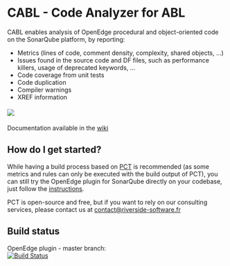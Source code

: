 # CABL - Code Analyzer for ABL

CABL enables analysis of OpenEdge procedural and object-oriented code on the SonarQube platform, by reporting:
 * Metrics (lines of code, comment density, complexity, shared objects, ...)
 * Issues found in the source code and DF files, such as performance killers, usage of deprecated keywords, ...
 * Code coverage from unit tests
 * Code duplication
 * Compiler warnings
 * XREF information

<img src="https://github.com/Riverside-Software/sonar-openedge/wiki/img/main-page-01.png" align="center" vspace="5">

Documentation available in the [wiki](https://github.com/Riverside-Software/sonar-openedge/wiki)

## How do I get started?

While having a build process based on [PCT](https://github.com/Riverside-Software/pct) is recommended (as some metrics and rules can only be executed with the build output of PCT), you can still try the OpenEdge plugin for SonarQube directly on your codebase, just follow the [instructions](https://github.com/Riverside-Software/sonar-openedge/wiki/Getting-started).

PCT is open-source and free, but if you want to rely on our consulting services, please contact us at contact@riverside-software.fr

## Build status

OpenEdge plugin - master branch: <br/>  [![Build Status](http://ci.rssw.eu/job/sonar-openedge/job/master/badge/icon)](http://ci.rssw.eu/job/sonar-openedge/job/master/)

